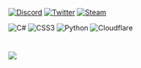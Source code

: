 [![Discord](https://img.shields.io/badge/Discord-%237289DA.svg?logo=discord&logoColor=white)](htttps://discord.gg/wizardhat#0987) [![Twitter](https://img.shields.io/badge/Twitter-%231DA1F2.svg?logo=Twitter&logoColor=white)](https://twitter.com/zaubererhut) [![Steam](https://camo.githubusercontent.com/efbe4cfd464366e15e7e163dd80a0b1ba5953f9082463f08f996f2c05828531e/68747470733a2f2f696d672e736869656c64732e696f2f62616467652f537465616d2d3137316132313f7374796c653d666c61742d737175617265266c6f676f3d737465616d266c6f676f436f6c6f723d666666666666)](https://steamcommunity.com/profiles/76561198253174544) 

![C#](https://img.shields.io/badge/c%23-%23239120.svg?style=for-the-badge&logo=c-sharp&logoColor=white) ![CSS3](https://img.shields.io/badge/css3-%231572B6.svg?style=for-the-badge&logo=css3&logoColor=white) ![Python](https://img.shields.io/badge/python-3670A0?style=for-the-badge&logo=python&logoColor=ffdd54) ![Cloudflare](https://img.shields.io/badge/Cloudflare-F38020?style=for-the-badge&logo=Cloudflare&logoColor=white)
# 
![](https://github-readme-stats.vercel.app/api/top-langs/?username=zaubererhut&theme=nightowl&hide_border=true&include_all_commits=true&count_private=true&layout=compact)










